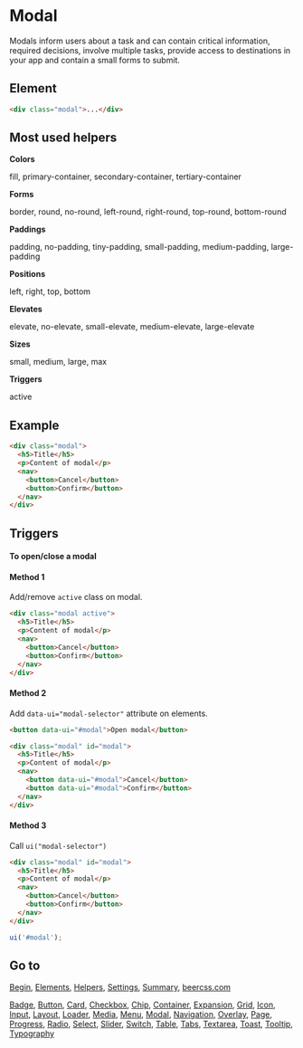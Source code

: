 # Modal

Modals inform users about a task and can contain critical information, required decisions, involve multiple tasks, provide access to destinations in your app and contain a small forms to submit.

## Element

```html
<div class="modal">...</div>
```

## Most used helpers

**Colors**

fill, primary-container, secondary-container, tertiary-container

**Forms**

border, round, no-round, left-round, right-round, top-round, bottom-round

**Paddings**

padding, no-padding, tiny-padding, small-padding, medium-padding, large-padding

**Positions**

left, right, top, bottom

**Elevates**

elevate, no-elevate, small-elevate, medium-elevate, large-elevate

**Sizes**

small, medium, large, max

**Triggers**

active

## Example

```html
<div class="modal">
  <h5>Title</h5>
  <p>Content of modal</p>
  <nav>
    <button>Cancel</button>
    <button>Confirm</button>
  </nav>
</div>
```

## Triggers 

#### To open/close a modal

#### Method 1

Add/remove `active` class on modal.

```html
<div class="modal active">
  <h5>Title</h5>
  <p>Content of modal</p>
  <nav>
    <button>Cancel</button>
    <button>Confirm</button>
  </nav>
</div>
```

#### Method 2

Add `data-ui="modal-selector"` attribute on elements.

```html
<button data-ui="#modal">Open modal</button>

<div class="modal" id="modal">
  <h5>Title</h5>
  <p>Content of modal</p>
  <nav>
    <button data-ui="#modal">Cancel</button>
    <button data-ui="#modal">Confirm</button>
  </nav>
</div>
```

#### Method 3

Call `ui("modal-selector")`

```html
<div class="modal" id="modal">
  <h5>Title</h5>
  <p>Content of modal</p>
  <nav>
    <button>Cancel</button>
    <button>Confirm</button>
  </nav>
</div>
```

```js
ui('#modal');
```

## Go to

[Begin](INDEX.md), [Elements](ELEMENTS.md), [Helpers](HELPERS.md), [Settings](SETTINGS.md), [Summary](SUMMARY.md), [beercss.com](https://www.beercss.com)

[Badge](BADGE.md), [Button](BUTTON.md), [Card](CARD.md), [Checkbox](CHECKBOX.md), [Chip](CHIP.md), [Container](CONTAINER.md), [Expansion](EXPANSION.md), [Grid](GRID.md), [Icon](ICON.md), [Input](INPUT.md), [Layout](LAYOUT.md), [Loader](LOADER.md), [Media](MEDIA.md), [Menu](MENU.md), [Modal](MODAL.md), [Navigation](NAVIGATION.md), [Overlay](OVERLAY.md), [Page](PAGE.md), [Progress](PROGRESS.md), [Radio](RADIO.md), [Select](SELECT.md), [Slider](SLIDER.md), [Switch](SWITCH.md), [Table](TABLE.md), [Tabs](TABS.md), [Textarea](TEXTAREA.md), [Toast](TOAST.md), [Tooltip](TOOLTIP.md), [Typography](TYPOGRAPHY.md)

